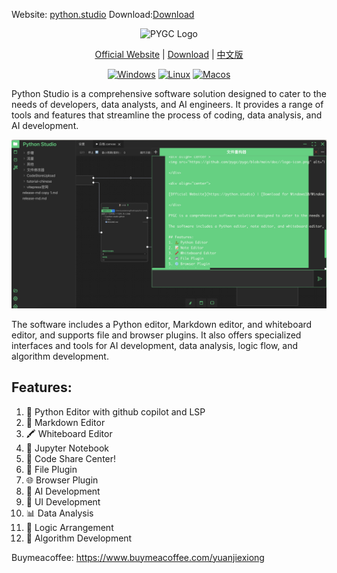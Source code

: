 Website: [python.studio](https://python.studio)
Download:[Download](https://github.com/pygc/pygc/releases)

<div align="center">
<img src="https://github.com/pygc/pygc/blob/main/doc//logo-icon.png" alt="PYGC Logo" width="200">

</div>

<div align="center">

[Official Website](https://python.studio) | [Download](https://github.com/pygc/pygc/releases) | [中文版](https://github.com/pygc/python-studio/blob/main/README_CN.md)

[![Windows](https://badgen.net/badge/support/windows/blue?icon=windows)](https://github.com/pygc/pygc/releases)
[![Linux](https://badgen.net/badge/support/linux/blue?icon=linux)](https://github.com/pygc/pygc/releases)
[![Macos](https://badgen.net/badge/support/macos/blue?icon=macos)](https://github.com/pygc/pygc/releases)

</div> 

Python Studio is a comprehensive software solution designed to cater to the needs of developers, data analysts, and AI engineers. It provides a range of tools and features that streamline the process of coding, data analysis, and AI development.

![screenshot](/doc/screenshot.png)

The software includes a Python editor, Markdown editor, and whiteboard editor, and supports file and browser plugins. It also offers specialized interfaces and tools for AI development, data analysis, logic flow, and algorithm development.

## Features:
1. 🐍 Python Editor with github copilot and LSP
2. 📝 Markdown Editor
3. 🖍️ Whiteboard Editor
4. 📝 Jupyter Notebook
5. 📝 Code Share Center!
6. 📂 File Plugin
7. 🌐 Browser Plugin
8. 🤖 AI Development
9. 🎨 UI Development
10. 📊 Data Analysis
11. 🧩 Logic Arrangement
12. 🧬 Algorithm Development


Buymeacoffee:
https://www.buymeacoffee.com/yuanjiexiong